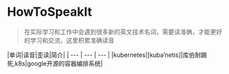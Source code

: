 # HowToSpeakIt

>在实际学习和工作中会遇到很多新的英文技术名词，需要读准确，才能更好的学习和交流，这里积累准确读音

|单词|读音|歪读|简介|
| --- | --- | --- |
|kubernetes|[kubə’netis]|库伯耐踢死,k8s|google开源的容器编排系统|
